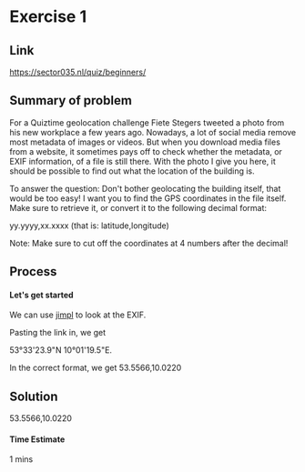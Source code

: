 # Exercise 1

## Link
https://sector035.nl/quiz/beginners/

## Summary of problem

For a Quiztime geolocation challenge Fiete Stegers tweeted a photo from his new workplace a few years ago. Nowadays, a lot of social media remove most metadata of images or videos. But when you download media files from a website, it sometimes pays off to check whether the metadata, or EXIF information, of a file is still there. With the photo I give you here, it should be possible to find out what the location of the building is.

To answer the question: Don't bother geolocating the building itself, that would be too easy! I want you to find the GPS coordinates in the file itself. Make sure to retrieve it, or convert it to the following decimal format:

yy.yyyy,xx.xxxx (that is: latitude,longitude)

Note: Make sure to cut off the coordinates at 4 numbers after the decimal!

## Process

#### Let's get started

We can use [jimpl](https://jimpl.com/) to look at the EXIF. 

Pasting the link in, we get 

53°33'23.9"N 10°01'19.5"E.

In the correct format, we get 53.5566,10.0220

## Solution
53.5566,10.0220


#### Time Estimate
1 mins